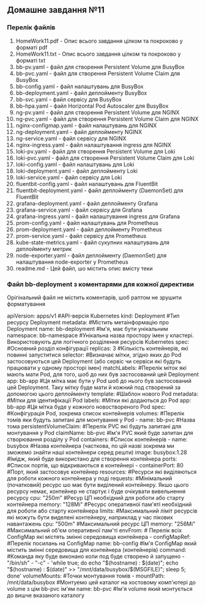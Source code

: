 ## Домашне завдання №11

### Перелік файлів

1. HomeWork11.pdf - Опис всього завдання цілком та покроково у форматі pdf
2. HomeWork11.txt - Опис всього завдання цілком та покроково у форматі txt
3. bb-pv.yaml - файл для створення Persistent Volume для BusyBox
4. bb-pvс.yaml - файл для створення Persistent Volume Claim для BusyBox
5. bb-config.yaml - файл налаштувань для BusyBox
6. bb-deployment.yaml - файл деплойменту BusyBox
7. bb-svc.yaml - файл сервісу для BusyBox
8. bb-hpa.yaml - файл Horizontal Pod Autoscaler для BusyBox
9. ng-pv.yaml - файл для створення Persistent Volume для NGINX
10. ng-pvс.yaml - файл для створення Persistent Volume Claim для NGINX
11. nginx-configmap.yaml - файл налаштувань для NGINX
12. ng-deployment.yaml - файл деплойменту NGINX
13. ng-service.yaml - файл сервісу для NGINX
14. nginx-ingress.yaml - файл налаштування ingress для NGINX
15. loki-pv.yaml - файл для створення Persistent Volume для Loki
16. loki-pvс.yaml - файл для створення Persistent Volume Claim для Loki
17. loki-config.yaml - файл налаштувань для Loki
18. loki-deployment.yaml - файл деплойменту Loki
19. loki-service.yaml - файл сервісу для Loki
20. fluentbit-config.yaml - файл налаштувань для FluentBit
21. fluentbit-deployment.yaml - файл деплойменту (DaemonSet) для FluentBit
22. grafana-deployment.yaml - файл деплойменту Grafana
23. grafana-service.yaml - файл сервісу для Grafana
24. grafana-ingress.yaml - файл налаштування ingress для Grafana
25. prom-config.yaml - файл налаштувань для Prometheus
26. prom-deployment.yaml - файл деплойменту Prometheus
27. prom-service.yaml - файл сервісу для Prometheus
28. kube-state-metrics.yaml - файл сукупних налаштувань для деплойменту метрик
29. node-exporter.yaml - файл деплойменту (DaemonSet) для налаштування node-exporter у Prometheus
30. readme.md - Цей файл, шо містить опис вмісту теки

### Файл bb-deployment з коментарями для кожної директиви
Орігінальний файл не містить коментарів, шоб раптом не зрушити форматування

apiVersion: apps/v1 #API-версія Kubernetes
kind: Deployment #Тип ресурсу Deployment
metadata: #Містить метаінформацію про Deployment
  name: bb-deployment #Ім'я, має бути унікальним
  namespace: bb-namespace #Унікальна назва простору імен у кластері. Використовують для логічного розділення ресурсів Kubernetes
spec:  #Основний розділ конфігурації
  replicas: 3 #Кількість контейнерів, які повинні запуститися
  selector: #Визначає мітки, згідно яких до Pod застосовуються цей Deployment (або сервіс чи сервіси які будуть працювати у одному просторі імен)
    matchLabels: #Перелік міток які мають мати Pod, для того, шоб до них був застосований цей Deployment
      app: bb-app #Ця мітка має бути у Pod шоб до нього був застосований цей Deployment. Таку мітку буде мати й кожний под створений за допомогою цього деплойменту
  template: #Шаблон нового Pod
    metadata: #Мітки для ідентифікації Pod
      labels: #Мітки які додаються до Pod
        app: bb-app #Ця мітка буде у кожного новоствореного Pod
    spec: #Конфігурація Pod, зокрема список контейнерів
      volumes: #Перелік томів яки будуть запитані для монтування у Pod
      - name: bb-pvc #Назва тома 
        persistentVolumeClaim: #Перелік PVC які будуть запитані для монтування у Pod
          claimName: bb-pvc #Ім'я PVC який буде запитан для створювання розділу у Pod
      containers: #Список контейнерів
      - name: busybox #Назва контейнера (часткова, по цій назві зокрема ми зможемо знайти наші контейнери серед решти)
        image: busybox:1.28 #Імідж, який буде використано для створення контейнера
        ports: #Список портів, що відкриваються в контейнері
        - containerPort: 80 #Порт, який застосовує контейнер
        resources: #Ресурси які виділяються для роботи кожного контейнера у поді
          requests: #Мінімальний (початковий) ресурс шо має бути виділений контейнеру. Якшо цього ресурсу немає, контейнер не стартує і буде очікувати вивельнення ресурсу
            cpu: "250m" #Ресур ЦП необхідний для роботи або старту контейнера
            memory: "128Mi" #Ресурс оперативної пам'яті необхідний для роботи або старту контейнера
          limits: #Максимальний ліміт ресурсів які можуть бути виделені контейнеру, наприклад у час пікових навантажень
            cpu: "500m" #Максимальний ресурс ЦП
            memory: "256Mi" #Максимальний об'єм оперативної пам'ті
        envFrom: # Перелік всіх ConfigMap які містять змінні середовища контейнера 
          - configMapRef: #Перелік посилань на ConfigMap
              name: bb-config #Ім'я ConfigMap який містить змінні середовища для контейнера (контейнерів)
        command: #Команда яку буде виконано коли под буде створено й запущено
          - "/bin/sh"
          - "-c"
          - 'while true; do echo "$(hostname) : $(date)"; echo "$(hostname) : $(date)" >> "/mnt/data/busybox/$(MSGFILE)"; sleep 5; done'
        volumeMounts: #Точки монтування томів
        - mountPath: /mnt/data/busybox #Монтуемо цей каталог на хостовому комп'ютері до volume з цім bb-pvc ім'ям 
          name: bb-pvc #Ім'я volume який монтується до вишче вказаного каталогу
